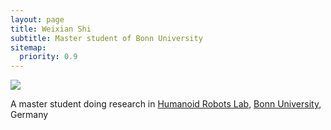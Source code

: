 ```yaml
---
layout: page
title: Weixian Shi
subtitle: Master student of Bonn University
sitemap:
  priority: 0.9
---
```


<img src="{{ '/assets/img/pudhina.jpg' | prepend: site.baseurl }}" id="about-img">

<div id="describe-text">
	<p>A master student doing research in <a href="https://www.hrl.uni-bonn.de/people">Humanoid Robots Lab</a>, <a href="https://www.uni-bonn.de/en">Bonn University</a>, Germany</p>
</div>
